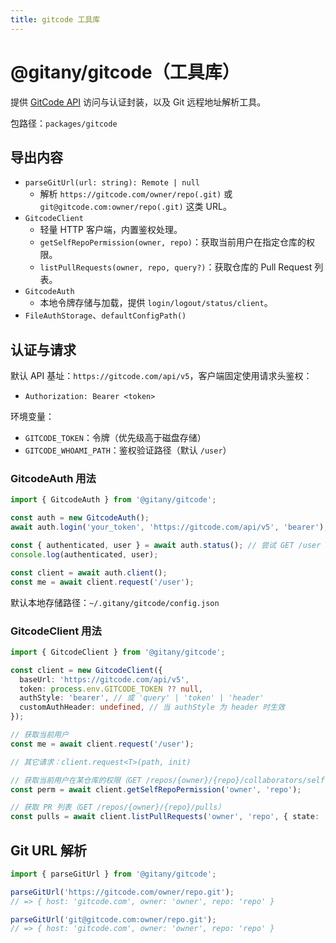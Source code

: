 ```yaml
---
title: gitcode 工具库
---
```


# @gitany/gitcode（工具库）

提供 [GitCode API](https://docs.gitcode.com/docs/apis/) 访问与认证封装，以及 Git 远程地址解析工具。

包路径：`packages/gitcode`

## 导出内容

- `parseGitUrl(url: string): Remote | null`
  - 解析 `https://gitcode.com/owner/repo(.git)` 或 `git@gitcode.com:owner/repo(.git)` 这类 URL。
- `GitcodeClient`
  - 轻量 HTTP 客户端，内置鉴权处理。
  - `getSelfRepoPermission(owner, repo)`：获取当前用户在指定仓库的权限。
  - `listPullRequests(owner, repo, query?)`：获取仓库的 Pull Request 列表。
- `GitcodeAuth`
  - 本地令牌存储与加载，提供 `login/logout/status/client`。
- `FileAuthStorage`、`defaultConfigPath()`

## 认证与请求

默认 API 基址：`https://gitcode.com/api/v5`，客户端固定使用请求头鉴权：

- `Authorization: Bearer <token>`

环境变量：

- `GITCODE_TOKEN`：令牌（优先级高于磁盘存储）
- `GITCODE_WHOAMI_PATH`：鉴权验证路径（默认 `/user`）

### GitcodeAuth 用法

```ts
import { GitcodeAuth } from '@gitany/gitcode';

const auth = new GitcodeAuth();
await auth.login('your_token', 'https://gitcode.com/api/v5', 'bearer');

const { authenticated, user } = await auth.status(); // 尝试 GET /user
console.log(authenticated, user);

const client = await auth.client();
const me = await client.request('/user');
```

默认本地存储路径：`~/.gitany/gitcode/config.json`

### GitcodeClient 用法

```ts
import { GitcodeClient } from '@gitany/gitcode';

const client = new GitcodeClient({
  baseUrl: 'https://gitcode.com/api/v5',
  token: process.env.GITCODE_TOKEN ?? null,
  authStyle: 'bearer', // 或 'query' | 'token' | 'header'
  customAuthHeader: undefined, // 当 authStyle 为 header 时生效
});

// 获取当前用户
const me = await client.request('/user');

// 其它请求：client.request<T>(path, init)

// 获取当前用户在某仓库的权限（GET /repos/{owner}/{repo}/collaborators/self-permission）
const perm = await client.getSelfRepoPermission('owner', 'repo');

// 获取 PR 列表（GET /repos/{owner}/{repo}/pulls）
const pulls = await client.listPullRequests('owner', 'repo', { state: 'open', page: 1, per_page: 20 });
```

## Git URL 解析

```ts
import { parseGitUrl } from '@gitany/gitcode';

parseGitUrl('https://gitcode.com/owner/repo.git');
// => { host: 'gitcode.com', owner: 'owner', repo: 'repo' }

parseGitUrl('git@gitcode.com:owner/repo.git');
// => { host: 'gitcode.com', owner: 'owner', repo: 'repo' }
```
